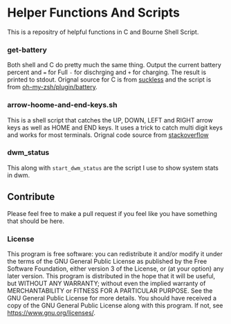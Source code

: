 # Helper Functions And Scripts

This is a repositry of helpful functions in C and Bourne Shell Script. 

### get-battery
Both shell and C do pretty much the same thing. Output the current battery percent and `=` for Full `-` for dischrging and `+` for charging.
The result is printed to stdout.
Orignal source for C is from [suckless](https://dwm.suckless.org/status_monitor/batterystatus.c) and the script is from [oh-my-zsh/plugin/battery](https://github.com/robbyrussell/oh-my-zsh/tree/master/plugins/battery). 
### arrow-hoome-and-end-keys.sh
This is a shell script that catches the UP, DOWN, LEFT and RIGHT arrow keys as well as HOME and END keys. 
It uses a trick to catch multi digit keys and works for most terminals.
Orignal code source from [stackoverflow](https://stackoverflow.com/questions/10679188/casing-arrow-keys-in-bash/56200043#56200043)

### dwm_status
This along with `start_dwm_status` are the script I use to show system stats in dwm. 

## Contribute
Please feel free to make a pull request if you feel like you have something that should be here. 

### License
This program is free software: you can redistribute it and/or modify
it under the terms of the GNU General Public License as published by
the Free Software Foundation, either version 3 of the License, or
(at your option) any later version.
This program is distributed in the hope that it will be useful,
but WITHOUT ANY WARRANTY; without even the implied warranty of
MERCHANTABILITY or FITNESS FOR A PARTICULAR PURPOSE.  See the
GNU General Public License for more details.
You should have received a copy of the GNU General Public License
along with this program.  If not, see <https://www.gnu.org/licenses/>.
